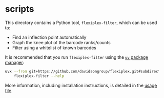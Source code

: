 # scripts

This directory contains a Python tool, `flexiplex-filter`, which can be used to:
* Find an inflection point automatically
* Graph the knee plot of the barcode ranks/counts
* Filter using a whitelist of known barcodes

It is recommended that you run `flexiplex-filter` using the [`uv` package manager](https://docs.astral.sh/uv/getting-started/installation/):

```sh
uvx --from git+https://github.com/davidsongroup/flexiplex.git#subdirectory=scripts \
    flexiplex-filter --help
```

More information, including installation instructions, is detailed in the [usage file](usage.md).
